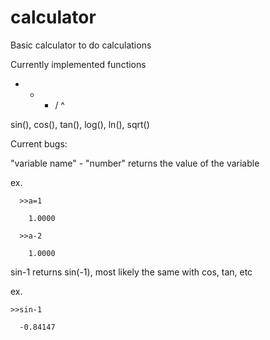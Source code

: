 # calculator

Basic calculator to do calculations

Currently implemented functions

+ - * / ^ 

sin(), cos(), tan(), log(), ln(), sqrt()

Current bugs:

"variable name" - "number" returns the value of the variable

  ex. 
  
      >>a=1
  
        1.0000
        
      >>a-2
      
        1.0000

sin-1 returns sin(-1), most likely the same with cos, tan, etc

ex. 

    >>sin-1

      -0.84147
